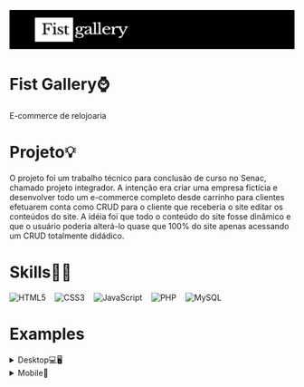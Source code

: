 ![screenshot](banner.jpg)
# Fist Gallery⌚
E-commerce de relojoaria


# Projeto💡

O projeto foi um trabalho técnico para conclusão de curso no Senac, chamado projeto integrador. A intenção era criar uma empresa fictícia
e desenvolver todo um e-commerce completo desde carrinho para clientes efetuarem conta como CRUD para o cliente que receberia o site editar os conteúdos do site.
A idéia foi que todo o conteúdo do site fosse dinâmico e que o usuário poderia alterá-lo quase que 100% do site apenas acessando um CRUD totalmente didádico.



# Skills👨‍💻

<img src="https://img.shields.io/badge/HTML5-E34F26?style=for-the-badge&logo=html5&logoColor=white" alt="HTML5">&nbsp;
&nbsp;
<img src="https://img.shields.io/badge/CSS3-1572B6?style=for-the-badge&logo=css3&logoColor=white" alt="CSS3">&nbsp;
&nbsp;
<img src="https://img.shields.io/badge/JavaScript-F7DF1E?style=for-the-badge&logo=javascript&logoColor=black" alt="JavaScript">&nbsp;
&nbsp;
<img src="https://img.shields.io/badge/PHP-777BB4?style=for-the-badge&logo=php&logoColor=white" alt="PHP">&nbsp;
&nbsp;
<img src="https://img.shields.io/badge/MySQL-00000F?style=for-the-badge&logo=mysql&logoColor=white" alt="MySQL">&nbsp;


# Examples
<details>
  <summary>Desktop💻🖥</summary>
  
  ![screenshot](screenshot.jpg)  
  ![screenshot](screenshot3.jpg)
  ![screenshot](screenshot5.jpg)
  ![screenshot](screenshot7.jpg)
  ![screenshot](screenshot9.jpg)
  ![screenshot](screenshot11.jpg)
  ![screenshot](screenshot13.jpg)
  ![screenshot](screenshot15.jpg)
  ![screenshot](screenshot17.jpg)
  ![screenshot](screenshot19.jpg)
  
  
</details>

<details>
  <summary>Mobile📱</summary>
  
  ![screenshot](screenshot2.jpg)  
  ![screenshot](screenshot4.jpg)
  ![screenshot](screenshot6.jpg)
  ![screenshot](screenshot8.jpg)
  ![screenshot](screenshot10.jpg)
  ![screenshot](screenshot12.jpg)
  ![screenshot](screenshot14.jpg)
  ![screenshot](screenshot16.jpg)
  ![screenshot](screenshot18,.jpg)
  ![screenshot](screenshot20.jpg) 
  
  
</details>


